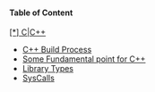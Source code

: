 
 <h4>Table of Content</h4>
   <a href="./C\|C++/"> [*] C|C++ </a>
<br>                                                                                                                                                          
  <ul>
  <li><a href="./BuildProcess.md "&emsp; &emsp; &emsp;>C++ Build Process</a></li>
  <li><a href="./CPP-points.md " &emsp; &emsp; &emsp; >Some Fundamental point for C++ </a></li>
  <li><a href="./dynamic\|static_Libraries.png " &emsp; &emsp; &emsp; >Library Types</a></li>
  <li><a href="./syscall.png " &emsp; &emsp; &emsp; >SysCalls</a></li>
  </ul>
<br>

